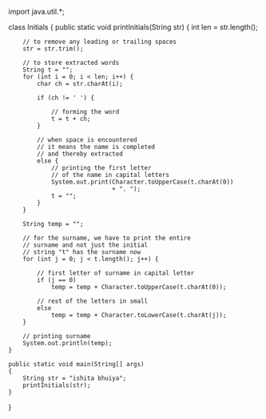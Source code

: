 import java.util.*;
 
class Initials {
    public static void printInitials(String str)
    {
        int len = str.length();
 
        // to remove any leading or trailing spaces
        str = str.trim();
 
        // to store extracted words
        String t = "";
        for (int i = 0; i < len; i++) {
            char ch = str.charAt(i);
 
            if (ch != ' ') {
 
                // forming the word
                t = t + ch;
            }
 
            // when space is encountered
            // it means the name is completed
            // and thereby extracted
            else {
                // printing the first letter
                // of the name in capital letters
                System.out.print(Character.toUpperCase(t.charAt(0))
                                 + ". ");
                t = "";
            }
        }
 
        String temp = "";
 
        // for the surname, we have to print the entire
        // surname and not just the initial
        // string "t" has the surname now
        for (int j = 0; j < t.length(); j++) {
 
            // first letter of surname in capital letter
            if (j == 0)
                temp = temp + Character.toUpperCase(t.charAt(0));
 
            // rest of the letters in small
            else
                temp = temp + Character.toLowerCase(t.charAt(j));
        }
 
        // printing surname
        System.out.println(temp);
    }
 
    public static void main(String[] args)
    {
        String str = "ishita bhuiya";
        printInitials(str);
    }
}
